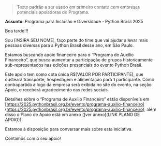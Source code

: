 > Texto padrão a ser usado em primeiro contato com empresas potenciais apoiadoras do Programa.

**Assunto:** Programa para Inclusão e Diversidade - Python Brasil 2025

Boa tarde!!!

Sou [INSIRA SEU NOME], faço parte do time que vai ajudar a levar mais pessoas diversas para a Python Brasil desse ano, em São Paulo.

Estamos buscando apoio financeiro para o “Programa de Auxílio Financeiro”, que busca aumentar a participação de grupos historicamente sub-representados nas edições presenciais do evento Python Brasil. 

Este apoio tem como cota única R$[VALOR POR PARTICIPANTE], que custeará transporte, hospedagem e alimentação para 1 participante. Como contrapartida a logo da empresa será exibida no site do evento, na seção Apoio, e receberá agradecimento nas redes sociais.

Detalhes sobre o “Programa de Auxílio Financeiro” estão disponíveis em [https://2025.pythonbrasil.org.br/evento/programa-auxilio-financeiro] (https://2025.pythonbrasil.org.br/evento/programa-auxilio-financeiro), além disso o Plano de Apoio está em anexo ([ver anexo](LINK PLANO DE APOIO)).

Estamos à disposição para conversar mais sobre esta iniciativa.

Contamos com o seu apoio!
